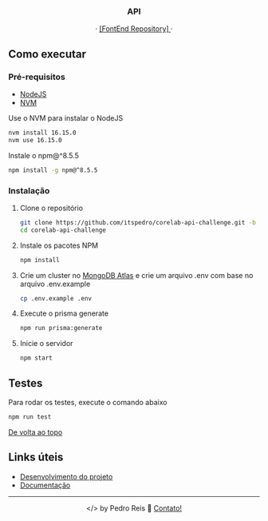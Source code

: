 <a name="readme-top"></a>
<br />
<div align="center">
  <h3 align="center">API</h3>
  <p align="center">
    ·
    <a href="https://github.com/itspedro/corelab-web-challenge/tree/dev">
      [FontEnd Repository]
    </a>
    ·
  </p>
</div>

## Como executar

### Pré-requisitos

* [NodeJS](https://nodejs.org/en/)
* [NVM](https://github.com/nvm-sh/nvm)

Use o NVM para instalar o NodeJS

```sh
nvm install 16.15.0
nvm use 16.15.0
```

Instale o npm@^8.5.5

```sh
npm install -g npm@^8.5.5
```

### Instalação

1. Clone o repositório
   ```sh
   git clone https://github.com/itspedro/corelab-api-challenge.git -b dev
   cd corelab-api-challenge
    ```
2. Instale os pacotes NPM
    ```sh
    npm install
    ```
3. Crie um cluster no [MongoDB Atlas](https://www.mongodb.com/docs/guides/atlas/cluster/) e crie um arquivo .env com base no arquivo .env.example
    ```sh
    cp .env.example .env
    ```
4. Execute o prisma generate
    ```sh
    npm run prisma:generate
    ```
4. Inicie o servidor
    ```sh
    npm start
    ```

## Testes

Para rodar os testes, execute o comando abaixo

```sh
npm run test
```
[De volta ao topo](#readme-top)

## Links úteis

* [Desenvolvimento do projeto](./PULL_REQUEST.md)
* [Documentação](./docs/routes.md)


---

<p align="center">
 &lt;/&gt; by Pedro Reis 👋 <a href="https://preis.tech/contato/">Contato!</a>
</p>

